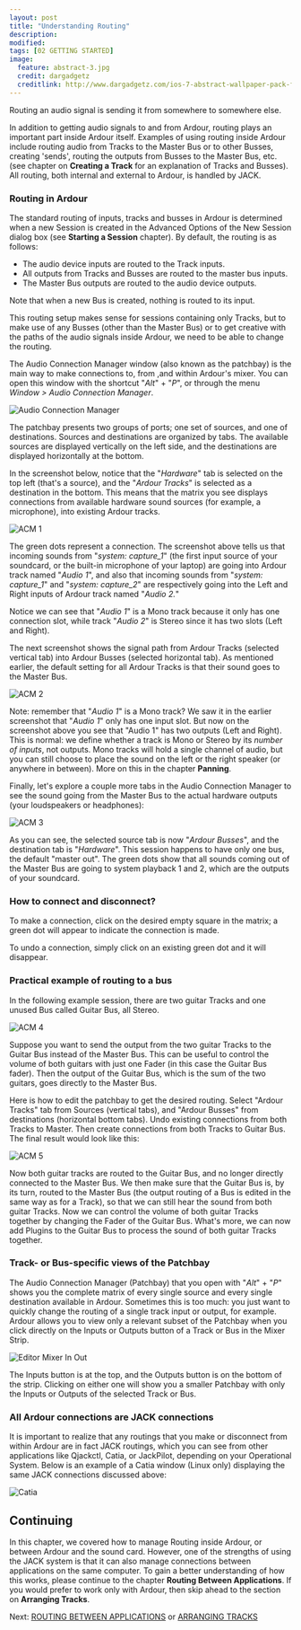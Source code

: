 ```yaml
---
layout: post
title: "Understanding Routing"
description:
modified: 
tags: [02 GETTING STARTED]
image:
  feature: abstract-3.jpg
  credit: dargadgetz
  creditlink: http://www.dargadgetz.com/ios-7-abstract-wallpaper-pack-for-iphone-5-and-ipod-touch-retina/
---
```


Routing an audio signal is sending it from somewhere to somewhere else.

In addition to getting audio signals to and from Ardour, routing plays
an important part inside Ardour itself. Examples of using routing inside
Ardour include routing audio from Tracks to the Master Bus or to other
Busses, creating 'sends', routing the outputs from Busses to the Master
Bus, etc. (see chapter on **Creating a Track** for an explanation of
Tracks and Busses). All routing, both internal and external to Ardour,
is handled by JACK.

### Routing in Ardour

The standard routing of inputs, tracks and busses in Ardour is
determined when a new Session is created in the Advanced Options of the
New Session dialog box (see **Starting a Session** chapter). By default,
the routing is as follows:

-   The audio device inputs are routed to the Track inputs.
-   All outputs from Tracks and Busses are routed to the master bus
    inputs.
-   The Master Bus outputs are routed to the audio device outputs.

Note that when a new Bus is created, nothing is routed to its input.

This routing setup makes sense for sessions containing only Tracks, but
to make use of any Busses (other than the Master Bus) or to get creative
with the paths of the audio signals inside Ardour, we need to be able to
change the routing. 

The Audio Connection Manager window (also known as the patchbay) is the
main way to make connections to, from ,and within Ardour's mixer. You
can open this window with the shortcut "*Alt*" + "*P*", or through the
menu *Window > Audio Connection Manager*.

![Audio Connection Manager](/images/Ardour3_Audio_Connection_Manager_Menu.png) 

The patchbay presents two groups of ports; one set of sources, and one
of destinations. Sources and destinations are organized by tabs. The
available sources are displayed vertically on the left side, and the
destinations are displayed horizontally at the bottom.

In the screenshot below, notice that the "*Hardware*" tab is selected on
the top left (that's a source), and the "*Ardour Tracks*" is selected as
a destination in the bottom. This means that the matrix you see displays
connections from available hardware sound sources (for example, a
microphone), into existing Ardour tracks.  

![ACM 1](/images/Ardour3_Audio_Connection_Manager_1.png) 

The green dots represent a connection. The screenshot above tells us
that incoming sounds from "*system: capture\_1*" (the first input source
of your soundcard, or the built-in microphone of your laptop) are going
into Ardour track named "*Audio 1*", and also that incoming sounds from
"*system: capture\_1*" and "*system: capture\_2*" are respectively going
into the Left and Right inputs of Ardour track named "*Audio 2.*" 

Notice we can see that "*Audio 1*" is a Mono track because it only has
one connection slot, while track "*Audio 2*" is Stereo since it has two
slots (Left and Right).

The next screenshot shows the signal path from Ardour Tracks (selected
vertical tab) into Ardour Busses (selected horizontal tab). As mentioned
earlier, the default setting for all Ardour Tracks is that their sound
goes to the Master Bus.

![ACM 2](/images/Ardour3_Audio_Connection_Manager_2.png) 

Note: remember that "*Audio 1*" is a Mono track? We saw it in the
earlier screenshot that "*Audio 1*" only has one input slot. But now on
the screenshot above you see that "Audio 1" has two outputs (Left and
Right). This is normal: we define whether a track is Mono or Stereo by
its *number of inputs*, not outputs. Mono tracks will hold a single
channel of audio, but you can still choose to place the sound on the
left or the right speaker (or anywhere in between). More on this in the
chapter **Panning**.

Finally, let's explore a couple more tabs in the Audio Connection
Manager to see the sound going from the Master Bus to the actual
hardware outputs (your loudspeakers or headphones):

![ACM 3](/images/Ardour3_Audio_Connection_Manager_3.png) 

As you can see, the selected source tab is now "*Ardour Busses*", and
the destination tab is "*Hardware*". This session happens to have only
one bus, the default "master out". The green dots show that all sounds
coming out of the Master Bus are going to system playback 1 and 2, which
are the outputs of your soundcard. 

### How to connect and disconnect?

To make a connection, click on the desired empty square in the matrix; a
green dot will appear to indicate the connection is made.

To undo a connection, simply click on an existing green dot and it will
disappear.

### Practical example of routing to a bus 

In the following example session, there are two guitar Tracks and one
unused Bus called Guitar Bus, all Stereo.

![ACM 4](/images/Ardour3_Ardour_Connection_Manager_4.png) 

Suppose you want to send the output from the two guitar Tracks to the
Guitar Bus instead of the Master Bus. This can be useful to control the
volume of both guitars with just one Fader (in this case the Guitar Bus
fader). Then the output of the Guitar Bus, which is the sum of the two
guitars, goes directly to the Master Bus.

Here is how to edit the patchbay to get the desired routing. Select
"Ardour Tracks" tab from Sources (vertical tabs), and "Ardour Busses"
from destinations (horizontal bottom tabs). Undo existing connections
from both Tracks to Master. Then create connections from both Tracks to
Guitar Bus. The final result would look like this: 

![ACM 5](/images/Ardour3_Audio_Connection_Manager_5.png) 

Now both guitar tracks are routed to the Guitar Bus, and no longer
directly connected to the Master Bus. We then make sure that the Guitar
Bus is, by its turn, routed to the Master Bus (the output routing of a
Bus is edited in the same way as for a Track), so that we can still hear
the sound from both guitar Tracks. Now we can control the volume of both
guitar Tracks together by changing the Fader of the Guitar Bus. What's
more, we can now add Plugins to the Guitar Bus to process the sound of
both guitar Tracks together.

### Track- or Bus-specific views of the Patchbay

The Audio Connection Manager (Patchbay) that you open with "*Alt*" +
"*P*" shows you the complete matrix of every single source and every
single destination available in Ardour. Sometimes this is too much: you just want
to quickly change the routing of a single track input or output, for example.
Ardour allows you to view only a relevant subset of the Patchbay when
you click directly on the Inputs or Outputs button of a Track or Bus in
the Mixer Strip.

![Editor Mixer In Out](/images/Ardour3_Editor_Mixer_In_Out.png)

The Inputs button is at the top, and the Outputs button is on the bottom
of the strip. Clicking on either one will show you a smaller Patchbay
with only the Inputs or Outputs of the selected Track or Bus. 

### All Ardour connections are JACK connections

It is important to realize that any routings that you make or disconnect
from within Ardour are in fact JACK routings, which you can see from
other applications like Qjackctl, Catia, or JackPilot, depending on your
Operational System. Below is an example of a Catia window (Linux only)
displaying the same JACK connections discussed above:

![Catia](/images/Ardour3_Catia_Example.png) 

Continuing
----------

In this chapter, we covered how to manage Routing inside Ardour, or
between Ardour and the sound card. However, one of the strengths of
using the JACK system is that it can also manage connections between
applications on the same computer. To gain a better understanding of how
this works, please continue to the chapter **Routing Between
Applications**. If you would prefer to work only with Ardour, then skip
ahead to the section on **Arranging Tracks**.

Next: [ROUTING BETWEEN APPLICATIONS](/routing-between-applications) or [ARRANGING TRACKS](/arranging-tracks)


 
